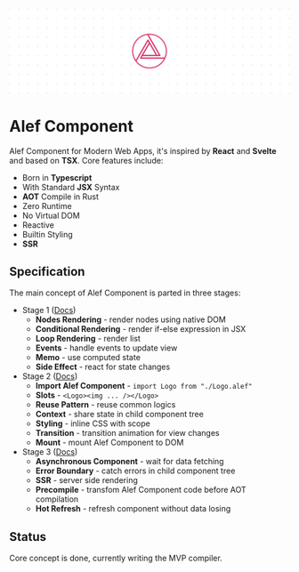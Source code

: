 ![Alef Component](./assets/banner.svg)

# Alef Component

Alef Component for Modern Web Apps, it's inspired by **React** and **Svelte** and based on **TSX**. Core features include:

- Born in **Typescript**
- With Standard **JSX** Syntax
- **AOT** Compile in Rust
- Zero Runtime
- No Virtual DOM
- Reactive
- Builtin Styling
- **SSR**

## Specification

The main concept of Alef Component is parted in three stages:

- Stage 1 ([Docs](https://github.com/alephjs/alef-component-draft/issues/3))
  - **Nodes Rendering** - render nodes using native DOM
  - **Conditional Rendering** - render if-else expression in JSX
  - **Loop Rendering** - render list
  - **Events** - handle events to update view
  - **Memo** - use computed state
  - **Side Effect** - react for state changes
- Stage 2 ([Docs](https://github.com/alephjs/alef-component-draft/issues/4))
  - **Import Alef Component** - `import Logo from "./Logo.alef"`
  - **Slots** - `<Logo><img ... /></Logo>`
  - **Reuse Pattern** - reuse common logics
  - **Context** - share state in child component tree
  - **Styling** - inline CSS with scope
  - **Transition** - transition animation for view changes
  - **Mount** - mount Alef Component to DOM
- Stage 3 ([Docs](https://github.com/alephjs/alef-component-draft/issues/5))
  - **Asynchronous Component** - wait for data fetching
  - **Error Boundary** - catch errors in child component tree
  - **SSR** - server side rendering
  - **Precompile** - transfom Alef Component code before AOT compilation
  - **Hot Refresh** - refresh component without data losing

## Status

Core concept is done, currently writing the MVP compiler.
